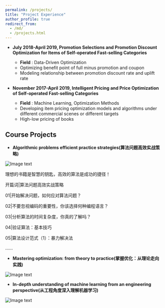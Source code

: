 ```yaml
---
permalink: /projects/
title: "Project Experience"
author_profile: true
redirect_from: 
  - /md/
  - /projects.html
---
```


* **July 2018-April 2019, Promotion Selections and Promotion Discount Optimization for Items of Self-operated Fast-selling Categories**  
  * **Field** : Data-Driven Optimization
  * Optimizing benefit point of full minus promotion and coupon
  * Modeling relationship between promotion discount rate and uplift rate

* **November 2017-April 2019, Intelligent Pricing and Price Optimization of Self-operated Fast-selling Categories**  
  * **Field** : Machine Learning, Optimization Methods
  * Developing item pricing optimization models and algorithms under different commercial scenes or different targets
  * High-low pricing of books

## Course Projects
* **Algorithmic problems efficient practice strategies(算法问题高效实战策略)**

![Image text](https://xflee.github.io/images/psap.png)

理想的书籍是智慧的钥匙，高效的算法是成功的捷径！

开篇词|算法问题高效实战策略

01|开始解决问题，如何应对算法问题？

02|不要忽视编码的重要性，你该选择何种编程语言？

03|分析算法的时间复杂度，你真的了解吗？

04|验证算法：基本技巧

05|算法设计范式（1）：暴力解决法

......

* **Mastering optimization: from theory to practice(掌握优化：从理论走向实践)**

![Image text](https://xflee.github.io/images/mopt.png)

* **In-depth understanding of machine learning from an engineering perspective(从工程角度深入理解机器学习)**

![Image text](https://xflee.github.io/images/mlep.png)
